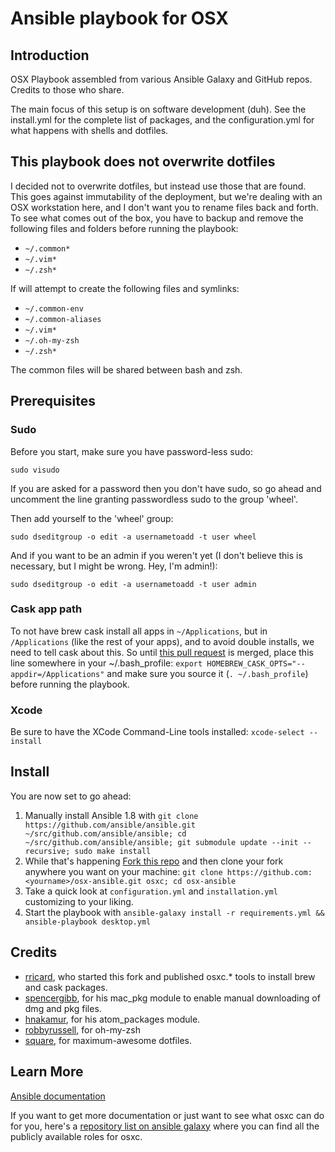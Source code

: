 Ansible playbook for OSX
=======
## Introduction

OSX Playbook assembled from various Ansible Galaxy and GitHub repos. Credits to those who share.

The main focus of this setup is on software development (duh).
See the install.yml for the complete list of packages, and the configuration.yml for what happens with shells and dotfiles.

## This playbook does not overwrite dotfiles

I decided not to overwrite dotfiles, but instead use those that are found. This goes against immutability of the deployment, but we're dealing with an OSX workstation here, and I don't want you to rename files back and forth.
To see what comes out of the box, you have to backup and remove the following files and folders before running the playbook:

 * `~/.common*`
 * `~/.vim*`
 * `~/.zsh*`

 If will attempt to create the following files and symlinks:

 * `~/.common-env`
 * `~/.common-aliases`
 * `~/.vim*`
 * `~/.oh-my-zsh`
 * `~/.zsh*`

 The common files will be shared between bash and zsh.

## Prerequisites

### Sudo

Before you start, make sure you have password-less sudo:

    sudo visudo

If you are asked for a password then you don't have sudo, so go ahead and uncomment the line granting passwordless sudo to the group 'wheel'.

Then add yourself to the 'wheel' group:

    sudo dseditgroup -o edit -a usernametoadd -t user wheel

And if you want to be an admin if you weren't yet (I don't believe this is necessary, but I might be wrong. Hey, I'm admin!):

    sudo dseditgroup -o edit -a usernametoadd -t user admin
    
### Cask app path

To not have brew cask install all apps in `~/Applications`, but in `/Applications` (like the rest of your apps), and to avoid double installs, we need to tell cask about this. So until [this pull request](https://github.com/osxc/homebrew/pull/5) is merged, place this line somewhere in your ~/.bash_profile: `export HOMEBREW_CASK_OPTS="--appdir=/Applications"`
and make sure you source it (`. ~/.bash_profile`) before running the playbook.

### Xcode

Be sure to have the XCode Command-Line tools installed: `xcode-select --install`

## Install

You are now set to go ahead:

1. Manually install Ansible 1.8 with ``git clone https://github.com/ansible/ansible.git ~/src/github.com/ansible/ansible; cd ~/src/github.com/ansible/ansible; git submodule update --init --recursive; sudo make install``
2. While that's happening [Fork this repo](https://github.com/morriz/osx-ansible/fork) and then clone your fork anywhere you want on your machine: `git clone https://github.com:<yourname>/osx-ansible.git osxc; cd osx-ansible`
3. Take a quick look at `configuration.yml` and `installation.yml` customizing to your liking.
4. Start the playbook with `ansible-galaxy install -r requirements.yml && ansible-playbook desktop.yml`

## Credits

 * [rricard](https://github.com/rricard/osxc), who started this fork and published osxc.* tools to install brew and cask packages.
 * [spencergibb](https://github.com/spencergibb/battleschool), for his mac_pkg module to enable manual downloading of dmg and pkg files.
 * [hnakamur](https://github.com/hnakamur), for his atom_packages module.
 * [robbyrussell](https://github.com/robbyrussell/oh-my-zsh), for oh-my-zsh
 * [square](https://github.com/square/maximum-awesome), for maximum-awesome dotfiles.

## Learn More

[Ansible documentation](http://docs.ansible.com/index.html)

If you want to get more documentation or just want to see what osxc can do for you, here's a [repository list on ansible galaxy](https://galaxy.ansible.com/list#/users/6499) where you can find all the publicly available roles for osxc.
